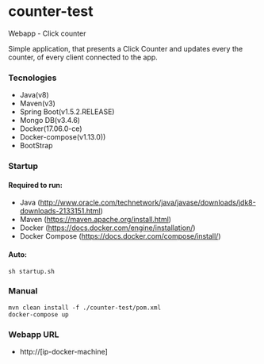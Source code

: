 # counter-test
Webapp - Click counter

Simple application, that presents a Click Counter and updates every the counter, of every client connected to the app.

### Tecnologies

- Java(v8)
- Maven(v3)
- Spring Boot(v1.5.2.RELEASE)
- Mongo DB(v3.4.6)
- Docker(17.06.0-ce)
- Docker-compose(v1.13.0))
- BootStrap

### Startup
#### Required to run:

- Java (http://www.oracle.com/technetwork/java/javase/downloads/jdk8-downloads-2133151.html)
- Maven (https://maven.apache.org/install.html)
- Docker (https://docs.docker.com/engine/installation/)
- Docker Compose (https://docs.docker.com/compose/install/)

#### Auto:
```
sh startup.sh
```

### Manual
```
mvn clean install -f ./counter-test/pom.xml
docker-compose up
```

### Webapp URL

- http://[ip-docker-machine]
